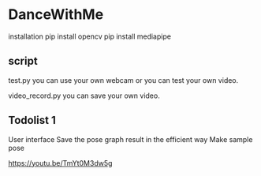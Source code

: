 # DanceWithMe

installation
pip install opencv
pip install mediapipe

## script

test.py 
you can use  your own webcam or you can test your own video.

video_record.py
you can save your own video.


## Todolist 1
User interface
Save the pose graph result in the efficient way
Make sample pose


https://youtu.be/TmYt0M3dw5g

